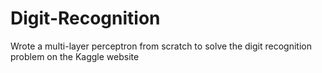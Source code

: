 # Digit-Recognition
Wrote a multi-layer perceptron from scratch to solve the digit recognition problem on the Kaggle website
